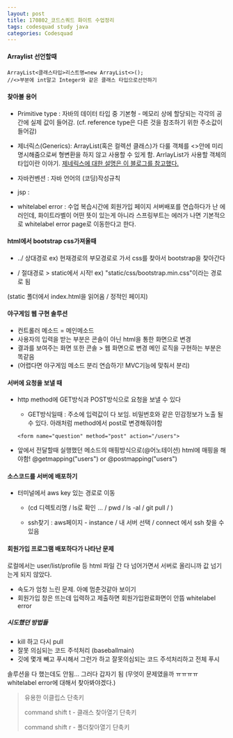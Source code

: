 ```yaml
---
layout: post
title: 170802_코드스쿼드 화이트 수업정리
tags: codesquad study java
categories: Codesquad
---
```


#### Arraylist 선언할때
~~~
ArrayList<클래스타입>리스트명=new ArrayList<>();
//<>부분에 int말고 Integer와 같은 클래스 타입으로선언하기
~~~

#### 찾아볼 용어
- Primitive type : 자바의 데이터 타입 중 기본형 - 메모리 상에 할당되는 각각의 공간에 실제 값이 들어감. (cf. reference type은 다른 것을 참조하기 위한 주소값이 들어감)

- 제너릭스(Generics): ArrayList(혹은 컬렉션 클래스)가 다룰 객체를 <>안에 미리 명시해줌으로써 형변환을 하지 않고 사용할 수 있게 함. ArrlayList가 사용할 객체의 타입이란 이야기. [제네릭스에 대한 설명은 이 블로그를 참고했다.](http://arabiannight.tistory.com/entry/%EC%9E%90%EB%B0%94Java-ArrayListT-%EC%A0%9C%EB%84%A4%EB%A6%AD%EC%8A%A4Generics%EB%9E%80)

- 자바컨벤션 : 자바 언어의 (코딩)작성규칙
- jsp :
- whitelabel error : 수업 복습시간에 회원가입 페이지 서버배포를 연습하다가 난 에러인데, 화이트라벨이 어떤 뜻이 있는게 아니라 스프링부트는 에러가 나면 기본적으로 whitelabel error page로 이동한다고 한다.


#### html에서 bootstrap css가져올때

- ../ 상대경로
ex) 현재경로의 부모경로로 가서 css를 찾아서 bootstrap을 찾아간다

- / 절대경로 > static에서 시작!
ex) "static/css/bootstrap.min.css"이라는 경로로 됨

(static 폴더에서 index.html을 읽어옴 / 정적인 페이지)



#### 야구게임 웹 구현 솔루션
- 컨트롤러 메소드 = 메인메소드
- 사용자의 입력을 받는 부분은 콘솔이 아닌 html을 통한 화면으로 변경
- 결과를 보여주는 화면 또한 콘솔 > 웹 화면으로 변경
메인 로직을 구현하는 부분은 똑같음
- (어렵다면 야구게임 메소드 분리 연습하기! MVC기능에 맞춰서 분리)


#### 서버에 요청을 보낼 때
- http method에 GET방식과 POST방식으로 요청을 보낼 수 있다
  - GET방식일때 : 주소에 입력값이 다 보임. 비밀번호와 같은 민감정보가 노출 될 수 있다. 아래처럼 method에서 post로 변경해줘야함

  ~~~
  <form name="question" method="post" action="/users">
  ~~~

- 앞에서 전달할때 실행했던 메소드의 매핑방식으로(@어노테이션) html에 매핑을 해야함!
@getmapping("users") or @postmapping("users")


#### 소스코드를 서버에 배포하기

- 터미널에서 aws key 있는 경로로 이동
  - (cd 디렉토리명 / ls로 확인 ... / pwd / ls -al / git pull / )

  - ssh찾기 : aws페이지 - instance / 내 서버 선택  / connect 에서 ssh 찾을 수 있음


#### 회원가입 프로그램 배포하다가 나타난 문제
로컬에서는 user/list/profile 등 html 파일 간 다 넘어가면서 서버로 올리니까 값 넘기는게 되지 않았다.
  - 속도가 엄청 느린 문제. 아예 멈춘것같아 보이기
  - 회원가입 창은 뜨는데 입력하고 제출하면 회원가입완료화면이 안뜸
whitelabel error

##### 시도했던 방법들
- kill 하고 다시 pull
- 잘못 의심되는 코드 주석처리 (baseballmain)
- 깃에 몇개 빼고 푸시해서 그런가 하고 잘못의심되는 코드 주석처리하고 전체 푸시

솔루션을 다 했는데도 안됨...
그러다 갑자기 됨
(무엇이 문제였을까 ㅠㅠㅠㅠ whitelabel error에 대해서 찾아봐야겠다.)



> 유용한 이클립스 단축키
>
> command shift t - 클래스 찾아열기 단축키
>
>command shift r - 폴더찾아열기 단축키
